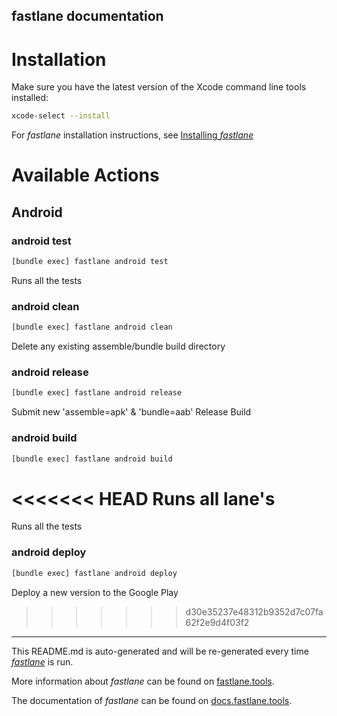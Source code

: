 fastlane documentation
----

# Installation

Make sure you have the latest version of the Xcode command line tools installed:

```sh
xcode-select --install
```

For _fastlane_ installation instructions, see [Installing _fastlane_](https://docs.fastlane.tools/#installing-fastlane)

# Available Actions

## Android

### android test

```sh
[bundle exec] fastlane android test
```

Runs all the tests

### android clean

```sh
[bundle exec] fastlane android clean
```

Delete any existing assemble/bundle build directory

### android release

```sh
[bundle exec] fastlane android release
```

Submit new 'assemble=apk' & 'bundle=aab' Release Build

### android build

```sh
[bundle exec] fastlane android build
```

<<<<<<< HEAD
Runs all lane's
=======
Runs all the tests

### android deploy

```sh
[bundle exec] fastlane android deploy
```

Deploy a new version to the Google Play
>>>>>>> d30e35237e48312b9352d7c07fa62f2e9d4f03f2

----

This README.md is auto-generated and will be re-generated every time [_fastlane_](https://fastlane.tools) is run.

More information about _fastlane_ can be found on [fastlane.tools](https://fastlane.tools).

The documentation of _fastlane_ can be found on [docs.fastlane.tools](https://docs.fastlane.tools).
